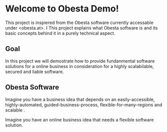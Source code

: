 # Welcome to Obesta Demo!

This project is inspiered from the Obesta software currently accessable under <obesta.at>. 
I
This project explains what Obesta software is and its basic concepts behind it in a purely technical aspect.


## Goal

In this project we will demostrate how to provide fundanmental software solutions for a online business in consideration for a highly scalabilable, secured and liable software.


## Obesta Software

Imagine you have a business idea that depends on an easily-accessible, highly-automated, guided-business-process, flexible-for-many-regions and scalable .

Imagine you have an online business idea that needs a flexible software solution.

